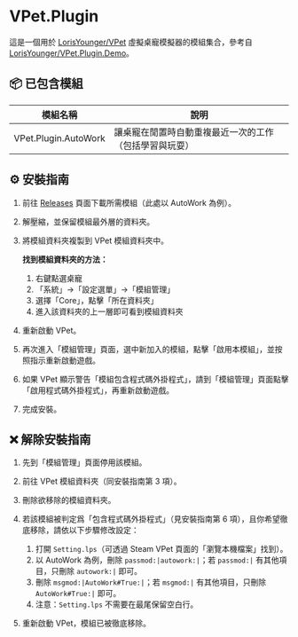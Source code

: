 # VPet.Plugin

這是一個用於 [LorisYounger/VPet](https://github.com/LorisYounger/VPet)
虛擬桌寵模擬器的模組集合，參考自 [LorisYounger/VPet.Plugin.Demo](https://github.com/LorisYounger/VPet.Plugin.Demo)。

## 📦 已包含模組

| 模組名稱                 | 說明                          |
|----------------------|-----------------------------|
| VPet.Plugin.AutoWork | 讓桌寵在閒置時自動重複最近一次的工作（包括學習與玩耍） |

## ⚙️ 安裝指南

1. 前往 [Releases](../../releases) 頁面下載所需模組（此處以 AutoWork 為例）。
2. 解壓縮，並保留模組最外層的資料夾。
3. 將模組資料夾複製到 VPet 模組資料夾中。

   **找到模組資料夾的方法：**
    1. 右鍵點選桌寵
    2. 「系統」→「設定選單」→「模組管理」
    3. 選擇「Core」，點擊「所在資料夾」
    4. 進入該資料夾的上一層即可看到模組資料夾

4. 重新啟動 VPet。
5. 再次進入「模組管理」頁面，選中新加入的模組，點擊「啟用本模組」，並按照指示重新啟動遊戲。
6. 如果 VPet 顯示警告「模組包含程式碼外掛程式」，請到「模組管理」頁面點擊「啟用程式碼外掛程式」，再重新啟動遊戲。
7. 完成安裝。

## ❌ 解除安裝指南

1. 先到「模組管理」頁面停用該模組。
2. 前往 VPet 模組資料夾（同安裝指南第 3 項）。
3. 刪除欲移除的模組資料夾。
4. 若該模組被判定爲「包含程式碼外掛程式」（見安裝指南第 6 項），且你希望徹底移除，請依以下步驟修改設定：
    1. 打開 `Setting.lps`（可透過 Steam VPet 頁面的「瀏覽本機檔案」找到）。
    2. 以 AutoWork 為例，刪除 `passmod:|autowork:|`；若 `passmod:|` 有其他項目，只刪除 `autowork:|` 即可。
    3. 刪除 `msgmod:|AutoWork#True:|`；若 `msgmod:|` 有其他項目，只刪除 `AutoWork#True:|` 即可。
    4. 注意：`Setting.lps` 不需要在最尾保留空白行。

5. 重新啟動 VPet，模組已被徹底移除。
